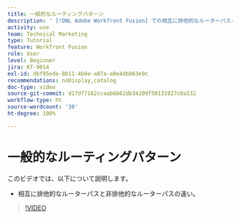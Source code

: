```yaml
---
title: 一般的なルーティングパターン
description: ' [!DNL Adobe Workfront Fusion] での相互に排他的なルーターパスと非排他的なルーターパスの違いを説明します。'
activity: use
team: Technical Marketing
type: Tutorial
feature: Workfront Fusion
role: User
level: Beginner
jira: KT-9014
exl-id: dbf95ede-8b11-4b9e-a87a-a0e4db863e9c
recommendations: noDisplay,catalog
doc-type: video
source-git-commit: d17df7162ccaab6b62db34209f50131927c0a532
workflow-type: ht
source-wordcount: '30'
ht-degree: 100%

---
```


# 一般的なルーティングパターン

このビデオでは、以下について説明します。

* 相互に排他的なルーターパスと非排他的なルーターパスの違い。

>[!VIDEO](https://video.tv.adobe.com/v/3417257/?quality=12&learn=on&enablevpops&captions=jpn)
